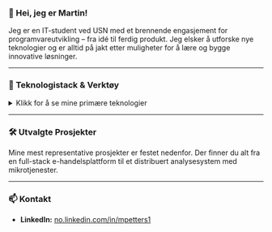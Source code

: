 ### 👋 Hei, jeg er Martin!

<p align="left">
  Jeg er en IT-student ved USN med et brennende engasjement for programvareutvikling – fra idé til ferdig produkt. Jeg elsker å utforske nye teknologier og er alltid på jakt etter muligheter for å lære og bygge innovative løsninger.
</p>

---

### 🚀 Teknologistack & Verktøy

<details>
  <summary>Klikk for å se mine primære teknologier</summary>
  
  <table width="100%">
    <tr>
      <td align="center" width="20%">
        <strong>Frontend</strong><br>
        <code>React</code> <code>Next.js</code> <br>
        <code>TypeScript</code> <code>Vite</code> <br>
        <code>Tailwind CSS</code> <code>JavaFX</code>
      </td>
      <td align="center" width="20%">
        <strong>Backend</strong><br>
        <code>Java</code> <code>Spring Boot</code> <br>
        <code>Node.js</code> <code>Express.js</code> <br>
        <code>Python</code> <code>Flask</code>
      </td>
      <td align="center" width="20%">
        <strong>Database</strong><br>
        <code>PostgreSQL</code> <br>
        <code>Prisma</code> <br>
        <code>SQL</code>
      </td>
      <td align="center" width="20%">
        <strong>DevOps & Desktop</strong><br>
        <code>Git</code> <code>Vercel</code> <br>
        <code>Heroku</code> <code>Electron</code> <br>
        <code>Docker (Lærer meg)</code>
      </td>
      <td align="center" width="20%">
        <strong>Språk</strong><br>
        <code>TypeScript</code> <code>JavaScript</code> <br>
        <code>Java</code> <code>Python</code> <br>
        <code>Kotlin</code>
      </td>
    </tr>
  </table>
</details>

---

### 🛠️ Utvalgte Prosjekter

Mine mest representative prosjekter er festet nedenfor. Der finner du alt fra en full-stack e-handelsplattform til et distribuert analysesystem med mikrotjenester.

---

### 📫 Kontakt

*   **LinkedIn:** [no.linkedin.com/in/mpetters1](https://no.linkedin.com/in/mpetters1)
